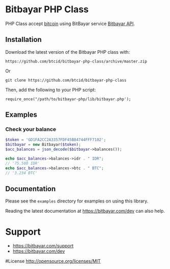 # Bitbayar PHP Class

PHP Class accept [bitcoin](http://en.wikipedia.org/wiki/Bitcoin) using BitBayar service [Bitbayar API](https://bitbayar.com/dev).

## Installation

Download the latest version of the Bitbayar PHP class with:

    https://github.com/btcid/bitbayar-php-class/archive/master.zip
Or

    git clone https://github.com/btcid/bitbayar-php-class
Then, add the following to your PHP script:

    require_once("/path/to/bitbayar-php/lib/bitbayar.php');


## Examples

### Check your balance

```php
$token = 'GD1FA2CC2A3357FDF45B84744FFF7102';
$bitbayar = new Bitbayar($token);
$acc_balances = json_decode($bitbayar->balances()); 

echo $acc_balances->balances->idr . " IDR";
// '75.500 IDR'
echo $acc_balances->balances->btc . " BTC";
// '3.234 BTC'
```


## Documentation

Please see the ``examples`` directory for examples on using this library.

Reading the latest documentation at https://bitbayar.com/dev
can also help.

# Support

* https://bitbayar.com/support
* https://bitbayar.com/dev

#License
http://opensource.org/licenses/MIT
